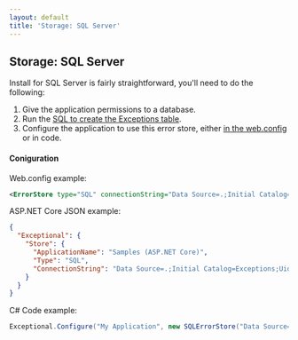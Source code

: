 ```yaml
---
layout: default
title: 'Storage: SQL Server'
---
```

## Storage: SQL Server

Install for SQL Server is fairly straightforward, you'll need to do the following:

1. Give the application permissions to a database.
2. Run the [SQL to create the Exceptions table][SqlServer].
3. Configure the application to use this error store, either [in the web.config](https://github.com/NickCraver/StackExchange.Exceptional/wiki/Setup) or in code.

#### Coniguration
Web.config example:
```xml
<ErrorStore type="SQL" connectionString="Data Source=.;Initial Catalog=Exceptions;Uid=Exceptions;Pwd=iloveerrors" />
```

ASP.NET Core JSON example:
```json
{
  "Exceptional": {
    "Store": {
      "ApplicationName": "Samples (ASP.NET Core)",
      "Type": "SQL",
      "ConnectionString": "Data Source=.;Initial Catalog=Exceptions;Uid=Exceptions;Pwd=iloveerrors"
    }
  }
}
```

C# Code example:
```c#
Exceptional.Configure("My Application", new SQLErrorStore("Data Source=.;Initial Catalog=Exceptions;Uid=Exceptions;Pwd=iloveerrors"));
```

[SqlServer]: https://github.com/NickCraver/StackExchange.Exceptional/blob/master/DBScripts/SqlServer.sql